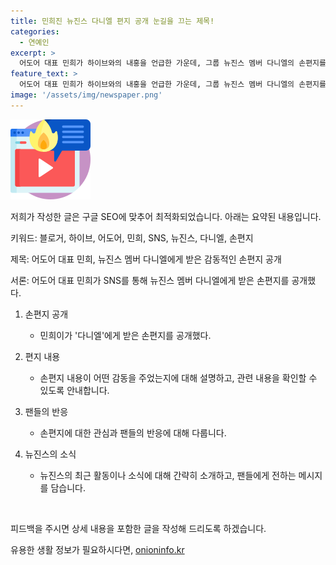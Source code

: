 ```yaml
---
title: 민희진 뉴진스 다니엘 편지 공개 눈길을 끄는 제목!
categories:
  - 연예인
excerpt: >
  어도어 대표 민희가 하이브와의 내홍을 언급한 가운데, 그룹 뉴진스 멤버 다니엘의 손편지를 공개했다. 손편지에는 어도어 대표에게 받은 감사의 마음과 함께 하이브와의 갈등에 대한 소망이 담겨 있어 눈길을 끌고 있다.
feature_text: >
  어도어 대표 민희가 하이브와의 내홍을 언급한 가운데, 그룹 뉴진스 멤버 다니엘의 손편지를 공개했다. 손편지에는 어도어 대표에게 받은 감사의 마음과 함께 하이브와의 갈등에 대한 소망이 담겨 있어 눈길을 끌고 있다.
image: '/assets/img/newspaper.png'
---
```


<p><img src="/assets/img/news.png" alt="rentncar 속보" /></p>

<p>저희가 작성한 글은 구글 SEO에 맞추어 최적화되었습니다. 아래는 요약된 내용입니다.</p>

<p>키워드: 블로거, 하이브, 어도어, 민희, SNS, 뉴진스, 다니엘, 손편지</p>

<p>제목: 어도어 대표 민희, 뉴진스 멤버 다니엘에게 받은 감동적인 손편지 공개</p>

<p>서론: 어도어 대표 민희가 SNS를 통해 뉴진스 멤버 다니엘에게 받은 손편지를 공개했다.</p>

<ol>
<li><p>손편지 공개</p>

<ul>
<li>민희이가 '다니엘'에게 받은 손편지를 공개했다.</li>
</ul></li>
<li><p>편지 내용</p>

<ul>
<li>손편지 내용이 어떤 감동을 주었는지에 대해 설명하고, 관련 내용을 확인할 수 있도록 안내합니다.</li>
</ul></li>
<li><p>팬들의 반응</p>

<ul>
<li>손편지에 대한 관심과 팬들의 반응에 대해 다룹니다.</li>
</ul></li>
<li><p>뉴진스의 소식</p>

<ul>
<li>뉴진스의 최근 활동이나 소식에 대해 간략히 소개하고, 팬들에게 전하는 메시지를 담습니다.</li>
</ul></li>
</ol>

<p data-ke-size="size16">&nbsp;</p>

<p>피드백을 주시면 상세 내용을 포함한 글을 작성해 드리도록 하겠습니다.</p>
유용한 생활 정보가 필요하시다면, <a href="https://onioninfo.kr" rel="dofollow">onioninfo.kr</a>


